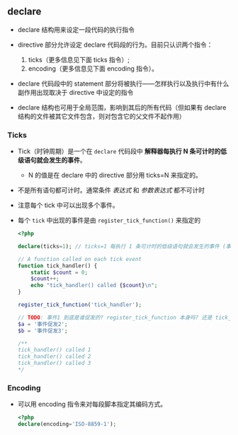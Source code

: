 ## declare
* declare 结构用来设定一段代码的执行指令

* directive 部分允许设定 declare 代码段的行为。目前只认识两个指令：
    1. ticks（更多信息见下面 ticks 指令）;
    2.  encoding（更多信息见下面 encoding 指令）。

* declare 代码段中的 statement 部分将被执行——怎样执行以及执行中有什么副作用出现取决于 directive 中设定的指令

* declare 结构也可用于全局范围，影响到其后的所有代码（但如果有 declare 结构的文件被其它文件包含，则对包含它的父文件不起作用）


### Ticks
* Tick（时钟周期）是一个在 `declare` 代码段中 __解释器每执行 N 条可计时的低级语句就会发生的事件__。
    * N 的值是在 declare 中的 directive 部分用 ticks=N 来指定的。

* 不是所有语句都可计时。通常条件 _表达式_ 和 _参数表达式_ 都不可计时

* 注意每个 tick 中可以出现多个事件。

* 每个 `tick` 中出现的事件是由 `register_tick_function()` 来指定的
    ```php
    <?php

    declare(ticks=1); // ticks=1 每执行 1 条可计时的低级语句就会发生的事件 (事件由 register_tick_function 注册)

    // A function called on each tick event
    function tick_handler() {
        static $count = 0;
        $count++;
        echo "tick_handler() called {$count}\n";
    }

    register_tick_function('tick_handler');

    // TODO: 事件1 到底是谁促发的? register_tick_function 本身吗? 还是 tick_handler 函数的声明
    $a = '事件促发2';
    $b = '事件促发3';

    /**
    tick_handler() called 1
    tick_handler() called 2
    tick_handler() called 3
    */
    ```


### Encoding
* 可以用 encoding 指令来对每段脚本指定其编码方式。
    ```php
    <?php
    declare(encoding='ISO-8859-1');
    ```
